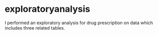 # exploratoryanalysis
I performed an exploratory analysis for drug prescription on data which includes three related tables.
